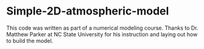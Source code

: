 # Simple-2D-atmospheric-model
This code was written as part of a numerical modeling course. Thanks to Dr. Matthew Parker at NC State University for his instruction and laying out how to build the model.
